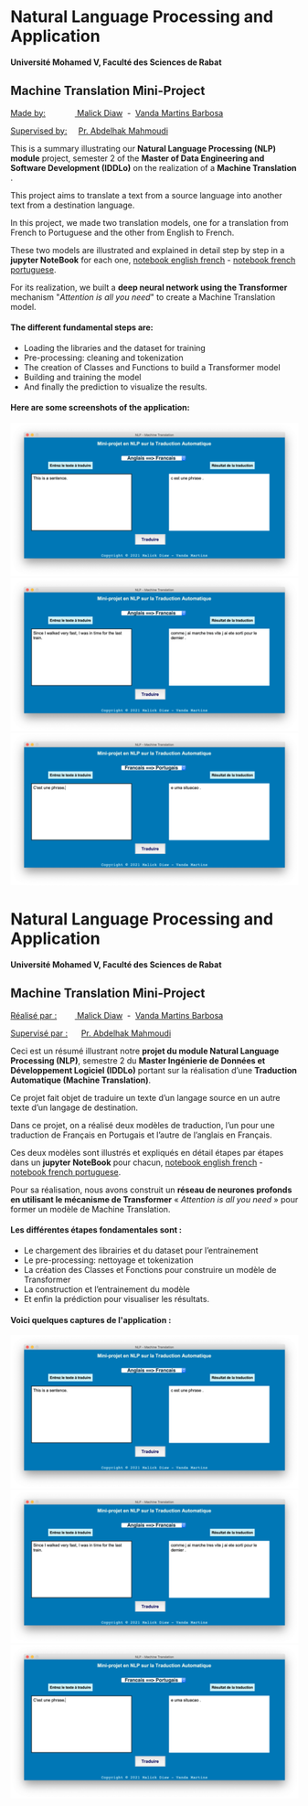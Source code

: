 # Natural Language Processing and Application
#### Université Mohamed V, Faculté des Sciences de Rabat 
## Machine Translation Mini-Project

<p><u>Made by:</u> 	             <a href="https://github.com/MalickDiaw/"> Malick Diaw</a>   -  <a href="https://github.com/Vanda-Barbosa/Depot-Mini_Projet-NPL">Vanda Martins Barbosa</a></p>

<p><u>Supervised by:</u> 	    <a href="https://github.com/AbdelMahm">Pr. Abdelhak Mahmoudi</a></p>


This is a summary illustrating our **Natural Language Processing (NLP) module** project, semester 2 of the **Master of Data Engineering and Software Development (IDDLo)** on the realization of a **Machine Translation** .

This project aims to translate a text from a source language into another text from a destination language.

In this project, we made two translation models, one for a translation from French to Portuguese and the other from English to French.

These two models are illustrated and explained in detail step by step in a **jupyter NoteBook** for each one, [notebook english french](https://github.com/MalickDiaw/Depot-Mini-projet-NLP/blob/main/machine_translation/mini_projet/nlp_machine_translation_eng_fr.ipynb) - [notebook french portuguese](https://github.com/MalickDiaw/Depot-Mini-projet-NLP/blob/main/machine_translation/mini_projet/nlp_machine_translation_fr_por.ipynb).

For its realization, we built a **deep neural network using the Transformer** mechanism "*Attention is all you need*" to create a Machine Translation model.


#### The different fundamental steps are:
<ul>
    <li>Loading the libraries and the dataset for training </li>
    <li>Pre-processing: cleaning and tokenization </li>
    <li>The creation of Classes and Functions to build a Transformer model </li>
    <li>Building and training the model </li>
    <li>And finally the prediction to visualize the results. </li>
</ul>

#### Here are some screenshots of the application:

![img_1.png](./machine_translation/mini_projet/images/img_1.png)
![img_2.png](./machine_translation/mini_projet/images/img_2.png)
![img_3.png](./machine_translation/mini_projet/images/img_3.png)



######
######
######




# Natural Language Processing and Application
#### Université Mohamed V, Faculté des Sciences de Rabat 
## Machine Translation Mini-Project

<p><u>Réalisé par :</u> 	        <a href="https://github.com/MalickDiaw/"> Malick Diaw</a>   -  <a href="https://github.com/Vanda-Barbosa/Depot-Mini_Projet-NPL">Vanda Martins Barbosa</a></p>

<p><u>Supervisé par :</u> 	     <a href="https://github.com/AbdelMahm">Pr. Abdelhak Mahmoudi</a></p>


Ceci est un résumé illustrant notre **projet du module Natural Language Processing (NLP)**, semestre 2 du **Master Ingénierie de Données et Développement Logiciel (IDDLo)** portant sur la réalisation d’une **Traduction Automatique (Machine Translation)**.

Ce projet fait objet de traduire un texte d’un langage source en un autre texte d’un langage de destination.

Dans ce projet, on a réalisé deux modèles de traduction, l’un pour une traduction de Français en Portugais et l’autre de l’anglais en Français.

Ces deux modèles sont illustrés et expliqués en détail étapes par étapes dans un **jupyter NoteBook** pour chacun, [notebook english french](https://github.com/MalickDiaw/Depot-Mini-projet-NLP/blob/main/machine_translation/mini_projet/nlp_machine_translation_eng_fr.ipynb) - [notebook french portuguese](https://github.com/MalickDiaw/Depot-Mini-projet-NLP/blob/main/machine_translation/mini_projet/nlp_machine_translation_fr_por.ipynb).

Pour sa réalisation, nous avons construit un **réseau de neurones profonds en utilisant le mécanisme de Transformer** « *Attention is all you need* » pour former un modèle de Machine Translation.


#### Les différentes étapes fondamentales sont :
<ul>
    <li>Le chargement des librairies et du dataset pour l’entrainement</li>
    <li>Le pre-processing: nettoyage et tokenization</li>
    <li>La création des Classes et Fonctions pour construire un modèle de Transformer</li>
    <li>La construction et l’entrainement du modèle</li>
    <li>Et enfin la prédiction pour visualiser les résultats.</li>
</ul>

#### Voici quelques captures de l'application :

![img_1.png](./machine_translation/mini_projet/images/img_1.png)
![img_2.png](./machine_translation/mini_projet/images/img_2.png)
![img_3.png](./machine_translation/mini_projet/images/img_3.png)





